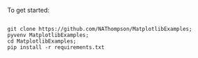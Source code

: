 To get started:

<code>
git clone https://github.com/NAThompson/MatplotlibExamples;
pyvenv MatplotlibExamples;
cd MatplotlibExamples;
pip install -r requirements.txt
</code>